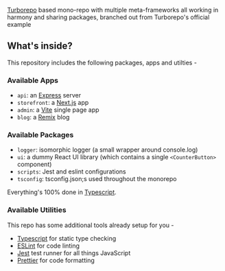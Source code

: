 [Turborepo](https://turborepo.org/) based mono-repo with multiple meta-frameworks all working in harmony and sharing packages, branched out from Turborepo's official example

## What's inside?

This repository includes the following packages, apps and utilties -

### Available Apps
- `api`: an [Express](https://expressjs.com/) server
- `storefront`: a [Next.js](https://nextjs.org) app
- `admin`: a [Vite](https://vitejs.dev/) single page app
- `blog`: a [Remix](https://remix.run/) blog

### Available Packages
- `logger`: isomorphic logger (a small wrapper around console.log)
- `ui`: a dummy React UI library (which contains a single `<CounterButton>` component)
- `scripts`: Jest and eslint configurations
- `tsconfig`: tsconfig.json;s used throughout the monorepo

Everything's 100% done in [Typescript](https://www.typescriptlang.org/).

### Available Utilities

This repo has some additional tools already setup for you -

- [Typescript](https://www.typescriptlang.org/) for static type checking
- [ESLint](https://eslint.org/) for code linting
- [Jest](https://jestjs.io) test runner for all things JavaScript
- [Prettier](https://prettier.io) for code formatting
